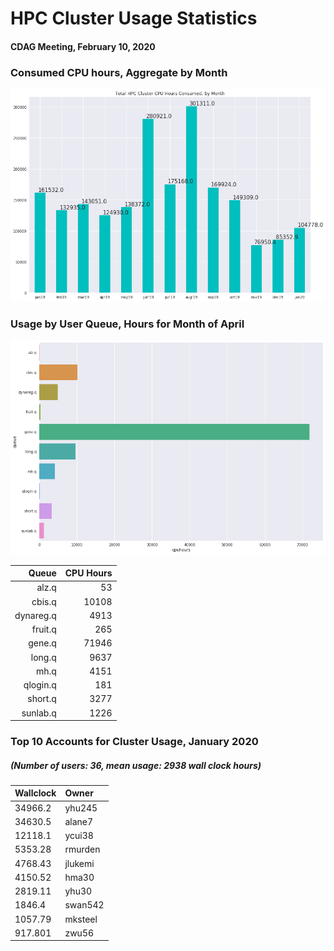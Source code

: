 # HPC Cluster Usage Statistics
####  CDAG Meeting, February 10, 2020

### Consumed CPU hours, Aggregate by Month
<img src="Images/HPC_Cluster_Usage_Barchart_202001.png">


### Usage by User Queue, Hours for Month of April

<img src="Images/HPC_Cluster_queue_usage_202001.png">


Queue | CPU Hours
---------:|-----------:|
alz.q|53
cbis.q|10108
dynareg.q|4913
fruit.q|265
gene.q|71946
long.q|9637
mh.q|4151
qlogin.q|181
short.q|3277
sunlab.q|1226


### Top 10 Accounts for Cluster Usage, January 2020
##### (Number of users: 36, mean usage: 2938 wall clock hours)

Wallclock | Owner
:--------|:--------
34966.2|yhu245
34630.5|alane7
12118.1|ycui38
5353.28|rmurden
4768.43|jlukemi
4150.52|hma30
2819.11|yhu30
1846.4|swan542
1057.79|mksteel
917.801|zwu56

